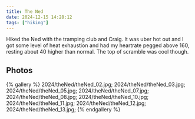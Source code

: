 ```yaml
---
title: The Ned
date: 2024-12-15 14:28:12
tags: ["hiking"]
---
```


Hiked the Ned with the tramping club and Craig. It was uber hot out and I got some level of heat exhaustion and had my heartrate pegged above 160, resting about 40 higher than normal. The top of scramble was cool though.

## Photos

{% gallery %}
2024/theNed/theNed_02.jpg;
2024/theNed/theNed_03.jpg;
2024/theNed/theNed_05.jpg;
2024/theNed/theNed_07.jpg;
2024/theNed/theNed_08.jpg;
2024/theNed/theNed_10.jpg;
2024/theNed/theNed_11.jpg;
2024/theNed/theNed_12.jpg;
2024/theNed/theNed_13.jpg;
{% endgallery %}
